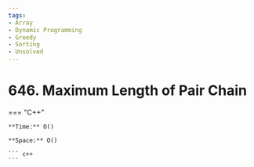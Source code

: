```yaml
---
tags:
- Array
- Dynamic Programming
- Greedy
- Sorting
- Unsolved
---
```



# 646. Maximum Length of Pair Chain

=== "C++"

    **Time:** O()

    **Space:** O()

    ``` c++
    ```